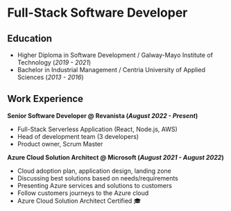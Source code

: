 # Full-Stack Software Developer

## Education

- Higher Diploma in Software Development / Galway-Mayo Institute of Technology (_2019 - 2021_)
- Bachelor in Industrial Management / Centria University of Applied Sciences (_2013 - 2016_)

## Work Experience

**Senior Software Developer @ Revanista (_August 2022 - Present_)**

- Full-Stack Serverless Application (React, Node.js, AWS)
- Head of development team (3 developers)
- Product owner, Scrum Master

**Azure Cloud Solution Architect @ Microsoft (_August 2021 - August 2022_)**

- Cloud adoption plan, application design, landing zone
- Discussing best solutions based on needs/requirements
- Presenting Azure services and solutions to customers
- Follow customers journeys to the Azure cloud
- Azure Cloud Solution Architect Certified 🎓
